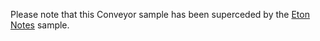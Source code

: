 Please note that this Conveyor sample has been superceded by the [Eton Notes](https://github.com/hydraulic-software/eton-desktop) sample.
